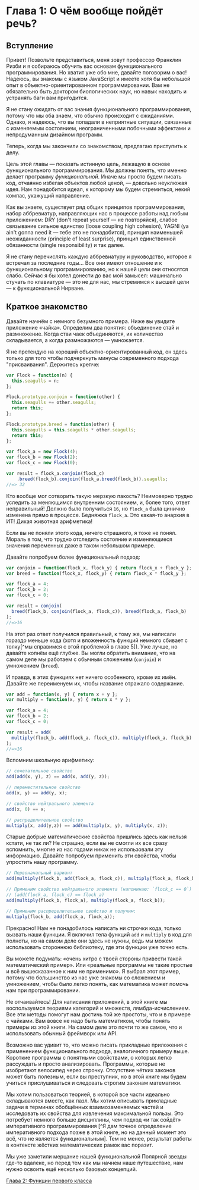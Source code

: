 # Глава 1: О чём вообще пойдёт речь?

## Вступление

Привет! Позвольте представиться, меня зовут профессор Франклин Ризби и я собираюсь обучить вас основам функционального программирования. Но хватит уже обо мне, давайте поговорим о вас! Надеюсь, вы знакомы с языком JavaScript и имеете хотя бы небольшой опыт в объектно-ориентированном программировании. Вам не обязательно быть доктором биологических наук, но навык находить и устранять баги вам пригодится.

Я не стану ожидать от вас знания функционального программирования, потому что мы оба знаем, что обычно происходит с ожиданиями. Однако, я надеюсь, что вы попадали в неприятные ситуации, связанные с изменяемым состоянием, неограниченными побочными эффектами и непродуманным дизайном программ.

Теперь, когда мы закончили со знакомством, предлагаю приступить к делу.

Цель этой главы — показать истинную цель, лежащую в основе функционального программирования. Мы должны понять, что именно делает программу *функциональной*. Иначе мы просто будем писать код, отчаянно избегая объектов любой ценой, — довольно неуклюжая идея. Нам понадобится идеал, к которому мы будем стремиться, некий компас, укажущий направление.

Как вы знаете, существует ряд общих принципов программирования, набор аббревиатур, направляющих нас в процессе работы над любым приложением: DRY (don't repeat yourself — не повторяйся), слабое связывание сильное единство (loose coupling high cohesion), YAGNI (ya ain't gonna need it — тебе это не понадобится), принцип наименьшей неожиданности (principle of least surprise), принцип единственной обязанности (single responsibility) и так далее.

Я не стану перечислять каждую аббревиатуру и руководство, которое я встречал за последние годы... Все они имеют отношение и к функциональному программированию, но к нашей цели они относятся слабо. Сейчас я бы хотел донести до вас мой замысел: машинально стучать по клавиатуре — это не для нас, мы стремимся к высшей цели — к функциональной Нирване. 

<!--BREAK-->

## Краткое знакомство

Давайте начнём с немного безумного примера. Ниже вы увидите приложение «чайка». Определим два понятия: объединение стай и размножение. Когда стаи чаек объединяются, их количество складывается, а когда размножаются — умножается. 

Я не претендую на хороший объектно-ориентированный код, он здесь только для того чтобы подчеркнуть минусы современного подхода "присваивания". Держитесь крепче:

```js
var Flock = function(n) {
  this.seagulls = n;
};

Flock.prototype.conjoin = function(other) {
  this.seagulls += other.seagulls;
  return this;
};

Flock.prototype.breed = function(other) {
  this.seagulls = this.seagulls * other.seagulls;
  return this;
};

var flock_a = new Flock(4);
var flock_b = new Flock(2);
var flock_c = new Flock(0);

var result = flock_a.conjoin(flock_c)
    .breed(flock_b).conjoin(flock_a.breed(flock_b)).seagulls;
//=> 32
```
Кто вообще мог сотворить такую мерзкую пакость? Неимоверно трудно уследить за меняющимся внутренним состоянием, и, более того, ответ неправильный! Должно было получиться `16`, но `flock_a` была цинично изменена прямо в процессе. Бедняжка `flock_a`. Это какая-то анархия в ИТ! Дикая животная арифметика!

Если вы не поняли этого кода, ничего страшного, я тоже не понял. Мораль в том, что трудно отследить состояние и изменяющиеся значения переменных даже в таком небольшом примере.

Давайте попробуем более функциональный подход:

```js
var conjoin = function(flock_x, flock_y) { return flock_x + flock_y };
var breed = function(flock_x, flock_y) { return flock_x * flock_y };

var flock_a = 4;
var flock_b = 2;
var flock_c = 0;

var result = conjoin(
  breed(flock_b, conjoin(flock_a, flock_c)), breed(flock_a, flock_b)
);
//=>16
```

На этот раз ответ получился правильный, к тому же, мы написали гораздо меньше кода (хотя и вложенность функций немного сбивает с толку[^мы справимся с этой проблемой в главе 5]). Уже лучше, но давайте копнём ещё глубже. Вы могли обратить внимание, что на самом деле мы работаем с обычным сложением (`conjoin`) и умножением (`breed`).

И правда, в этих функциях нет ничего особенного, кроме их имён. Давайте же переименуем их, чтобы название отражало содержание.

```js
var add = function(x, y) { return x + y };
var multiply = function(x, y) { return x * y };

var flock_a = 4;
var flock_b = 2;
var flock_c = 0;

var result = add(
  multiply(flock_b, add(flock_a, flock_c)), multiply(flock_a, flock_b)
);
//=>16
```

Вспомним школьную арифметику:

```js
// сочетательное свойство
add(add(x, y), z) == add(x, add(y, z));

// переместительное свойство
add(x, y) == add(y, x);

// свойство нейтрального элемента
add(x, 0) == x;

// распределительное свойство
multiply(x, add(y,z)) == add(multiply(x, y), multiply(x, z));
```

Старые добрые математические свойства пришлись здесь как нельзя кстати, не так ли? Не страшно, если вы не смогли их все сразу вспомнить, многие из нас годами никак не использовали эту информацию. Давайте попробуем применить эти свойства, чтобы упростить нашу программу.

```js
// Первоначальный вариант
add(multiply(flock_b, add(flock_a, flock_c)), multiply(flock_a, flock_b));

// Применим свойство нейтрального элемента (напоминаю: `flock_c == 0`)
// (add(flock_a, flock_c) == flock_a)
add(multiply(flock_b, flock_a), multiply(flock_a, flock_b));

// Применим распределительное свойство и получим:
multiply(flock_b, add(flock_a, flock_a));
```

Прекрасно! Нам не понадобилось написать ни строчки кода, только вызвать наши функции. Я включил тела функций `add` и `multiply` в код для полноты, но на самом деле они здесь не нужны, ведь мы можем использовать стороннюю библиотеку, где эти функции уже точно есть.

Вы можете подумать: «очень хитро с твоей стороны привести такой математический пример». Или «реальные программы не такие простые и всё вышесказанное к ним не применимо». Я выбрал этот пример, потому что большинство из нас уже знакомы со сложением и умножением, чтобы было легко понять, как математика может помочь нам при программировании.

Не отчаивайтесь! Для написания приложений, в этой книге мы воспользуемся теориями категорий и множеств, лямбда-исчислением. Все эти методы помогут нам достичь той же простоты, что и в примере с чайками. Вам вовсе не надо быть математиком, чтобы понять примеры из этой книги. На самом деле это почти то же самое, что и использовать обычный фреймворк или API.

Возможно вас удивит то, что можно писать прикладные приложения с применением функционального подхода, аналогичного примеру выше. Короткие программы с понятными свойствами, о которых легко рассуждать и просто анализировать. Программы, которые не изобретают велосипед через строчку. Отсутствие чётких законов может быть полезным, если вы преступник, но в этой книге мы будем учиться прислушиваться и следовать строгим законам математики.

Мы хотим пользоваться теорией, в которой все части идеально складываются вместе, как пазл. Мы хотим описывать прикладные задачи в терминах обобщённых взаимозаменяемых частей и исследовать их свойства для извлечения максимальной пользы. Это потребует немного больше дисциплины, чем подход «и так сойдёт» императивного программирования [^Я дам точное определение императивного подхода позже в этой книге, но на данный момент это всё, что не является функциональным]. Тем не менее, результат работы в контексте жёстких математических рамок вас поразит.

Мы уже заметили мерцание нашей функциональной Полярной звезды где-то вдалеке, но перед тем как мы начнем наше путешествие, нам нужно освоить ещё несколько базовых концепций.

[Глава 2: Функции первого класса](ch2-ru.md)
